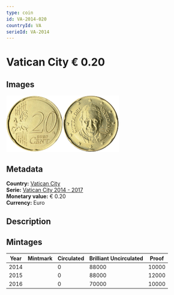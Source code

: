 ```yaml
---
type: coin
id: VA-2014-020
countryId: VA
serieId: VA-2014
---
```


# Vatican City € 0.20

## Images

<img src="../../../Images/common-2007-020.webp" height="150" alt="Front image"><img src="Images/vatican city-2014-020.webp" height="150" alt="Back image">

## Metadata

**Country:** [Vatican City](../index.md)\
**Serie:** [Vatican City 2014 - 2017](index.md)\
**Monetary value:** € 0.20\
**Currency:** Euro

## Description

## Mintages

| Year | Mintmark | Circulated | Brilliant Uncirculated | Proof |
| ---- | -------- | ---------- | ---------------------- | ----- |
| 2014 |          | 0          | 88000                  | 10000 |
| 2015 |          | 0          | 88000                  | 12000 |
| 2016 |          | 0          | 70000                  | 10000 |
